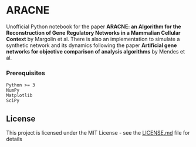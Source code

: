 # ARACNE

Unofficial Python notebook for the paper **ARACNE: an Algorithm for the Reconstruction of Gene Regulatory Networks in a Mammalian Cellular Context** by Margolin et al. There is also an implementation to simulate a synthetic network and its dynamics following the paper **Artificial gene networks for objective comparison of analysis algorithms** by Mendes et al.

### Prerequisites

```
Python >= 3
NumPy
Matplotlib
SciPy
```


## License

This project is licensed under the MIT License - see the [LICENSE.md](LICENSE.md) file for details


